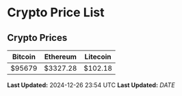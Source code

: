 # Crypto Price List

## Crypto Prices
| Bitcoin | Ethereum | Litecoin |
| ------- | -------- | -------- |
| $95679 | $3327.28 | $102.18 |
**Last Updated:** 2024-12-26 23:54 UTC
**Last Updated:** $DATE$
